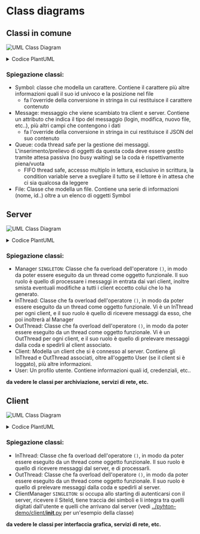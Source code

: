 # Class diagrams

## Classi in comune

![UML Class Diagram](http://www.plantuml.com/plantuml/png/ZP6zRW8n48HxFuLBK4GUm4A8Ab8AYYZqoDZBOSa_5-_wb1FAksUNCo9bkfrPUUQplKUobLgAoaMBg3_dT2vHtzH6du8tNRzxqUvQZNPNMqMC1Or6yiPCuAZKRSYqK-f5bn6gPMDP8jMGXzLQkvAHr8zwzFHSVUCZBWR8TE_Z53Qav27bJAVQR9uyFUS0Y7Q01JZXOBJDiymqZs0qv9R-3_NHeC7sk5lIBk5I-XM_P75lw0Oo8FXJQWJVuhkfBzp4RGFGQctqaSUnqUh8yrI2VnQzXTYH-oLbp3OnyS8c-cfpBgTKVBW4PubP-aiVn9ftpxZ5M08RGlsRwbh5KXyV-SehSQsZC77RkPGeEGB4pzkJr1woRod-0W00)

<details>
<summary> Codice PlantUML </summary>
@startuml
class Symbol {
- _id: SymbolId
- _chr: char
- _pos: std::vector<int>

+ operator std::string() const
}

class SymbolId {
+ client_id: int
+ char_id: int
}

Symbol -- SymbolId

class Message {
- _msg: any
- _type: enum

+ operator std::string() const
}

class Queue<T> {
- _fifo: std::queue
- _m: std::shared_mutex
- _cv: std::cv
+ get(): T
+ put(T): void
}

class File {
- _id: int
- _name: string
- _hanno_modificato: vector<Modify>
}

class Modify {
- _user_id: int
- _cursor: Symbol._id
- _active: bool
}

File -- Modify
@enduml
</details>

### Spiegazione classi:

- Symbol: classe che modella un carattere. Contiene il carattere più altre informazioni quali il suo id univoco e la posizione nel file
  - fa l'override della conversione in stringa in cui restituisce il carattere contenuto
- Message: messaggio che viene scambiato tra client e server. Contiene un attributo che indica il tipo del messaggio (login, modifica, nuovo file, etc..), più altri campi che contengono i dati
  - fa l'override della conversione in stringa in cui restituisce il JSON del suo contenuto
- Queue: coda thread safe per la gestione dei messaggi. L'inserimento/prelievo di oggetti da questa coda deve essere gestito tramite attesa passiva (no busy waiting) se la coda è rispettivamente piena/vuota
  - FIFO thread safe, accesso multiplo in lettura, esclusivo in scrittura, la condition variable serve a svegliare il tutto se il lettore è in attesa che ci sia qualcosa da leggere
- File: Classe che modella un file. Contiene una serie di informazioni (nome, id..) oltre a un elenco di oggetti Symbol

## Server

![UML Class Diagram](http://www.plantuml.com/plantuml/png/SoWkIImgAStDuKhEIImkLl1Dp4jCJorIgERILiWlI2rABCalqj1Ki58eoyzCuUAgvOAgyymBoIXAJKmXgD2_j8H8bSuvcQbv9K1b2A7GujGYY813QbuAq9K0)

<details>
<summary> Codice PlantUML </summary>
@startuml
class Manager {
+ operator() : void

}

class InThread {
+ operator() : void

}

class OutThread {
+ operator() : void

}

class Client {

}

class User {

}
@enduml
</details>

### Spiegazione classi:

- Manager `SINGLETON`: Classe che fa overload dell'operatore `()`, in modo da poter essere eseguito da un thread come oggetto funzionale. Il suo ruolo è quello di processare i messaggi in entrata dai vari client, inoltre smista eventuali modifiche a tutti i client eccetto colui che lo ha generato.
- InThread: Classe che fa overload dell'operatore `()`, in modo da poter essere eseguito da un thread come oggetto funzionale. Vi è un InThread per ogni client, e il suo ruolo è quello di ricevere messaggi da esso, che poi inoltrerà al Manager
- OutThread: Classe che fa overload dell'operatore `()`, in modo da poter essere eseguito da un thread come oggetto funzionale. Vi è un OutThread per ogni client, e il suo ruolo è quello di prelevare messaggi dalla coda e spedirli al client associato.
- Client: Modella un client che si è connesso al server. Contiene gli InThread e OutThread associati, oltre all'oggetto User (se il client si è loggato), più altre informazioni.
- User: Un profilo utente. Contiene informazioni quali id, credenziali, etc..

**da vedere le classi per archiviazione, servizi di rete, etc.**

## Client

![UML Class Diagram](http://www.plantuml.com/plantuml/png/SoWkIImgAStDuKhEIImkLl3C2yaeIarCKQZcqbR8BqWjIYp9BzBGLB1IAClFJE6gvOAgyoyj8KwXSqvcQbw9Rs9UOdfg4Kx53gbvAK1700000)

<details>
<summary> Codice PlantUML </summary>
@startuml
class InThread {
+ operator() : void
}

class OutThread {
+ operator() : void
}

class ClientManager {
+ operator() : void
}
@enduml
</details>

### Spiegazione classi:

- InThread: Classe che fa overload dell'operatore `()`, in modo da poter essere eseguito da un thread come oggetto funzionale. Il suo ruolo è quello di ricevere messaggi dal server, e di processarli.
- OutThread: Classe che fa overload dell'operatore `()`, in modo da poter essere eseguito da un thread come oggetto funzionale. Il suo ruolo è quello di prelevare messaggi dalla coda e spedirli al server.
- ClientManager `SINGLETON`: si occupa allo starting di autenticarsi con il server, ricevere il SiteId, tiene traccia dei simboli e li integra tra quelli digitati dall'utente e quelli che arrivano dal server (vedi [../pyhton-demo/client/__init__.py](https://github.com/aleoli/Shared-Editor/blob/master/python-demo/client/__init__.py) per un'esempio della classe)

**da vedere le classi per interfaccia grafica, servizi di rete, etc.**
